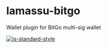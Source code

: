 # lamassu-bitgo
Wallet plugin for BitGo multi-sig wallet

[![js-standard-style](https://cdn.rawgit.com/feross/standard/master/badge.svg)](https://github.com/feross/standard)

